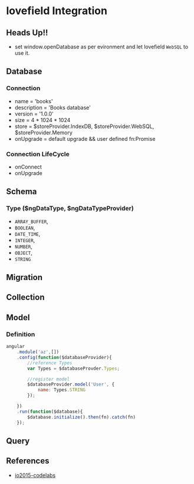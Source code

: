 # lovefield Integration

## Heads Up!!
- set window.openDatabase as per evironment and let lovefield `WebSQL` to use it.

## Database

### Connection
- name = 'books'
- description = 'Books database'
- version = '1.0.0'
- size = 4 * 1024 * 1024
- store = $storeProvider.IndexDB, $storeProvider.WebSQL, $storeProvider.Memory
- onUpgrade = default upgrade && user defined fn:Promise

### Connection LifeCycle
- onConnect
- onUpgrade

## Schema

### Type ($ngDataType, $ngDataTypeProvider)
- `ARRAY_BUFFER`,
- `BOOLEAN`,
- `DATE_TIME`,
- `INTEGER`,
- `NUMBER`,
- `OBJECT`,
- `STRING`

## Migration

## Collection

## Model

### Definition
```js
angular
    .module('az',[])
    .config(function($databaseProvider){
        //reference Types
        var Types = $databaseProvder.Types;

        //register model
        $databaseProvider.model('User', {
            name: Types.STRING
        });

    })
    .run(function($database){
        $database.initialize().then(fn).catch(fn)
    });
```

## Query

## References
- [io2015-codelabs](https://github.com/googlesamples/io2015-codelabs/tree/master/lovefield)